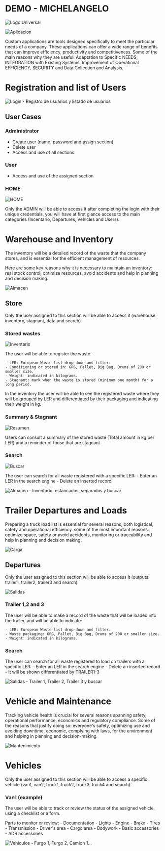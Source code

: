 # DEMO - MICHELANGELO
![Logo Universal](img/logo.png)

![Aplicacion](https://media4.giphy.com/media/Zu9Dt0nOVYWTiQcvV6/giphy.webp?cid=ecf05e475j58b42vamctteexwavgy2o6np19ih5fmv5oeggd&ep=v1_gifs_search&rid=giphy.webp&ct=g)

Custom applications are tools designed specifically to meet the particular needs of a company. These applications can offer a wide range of benefits that can improve efficiency, productivity and competitiveness. Some of the main reasons why they are useful: Adaptation to Specific NEEDS, INTEGRATION with Existing Systems, Improvement of Operational EFFICIENCY, SECURITY and Data Collection and Analysis.

# Registration and list of Users
![Login - Registro de usuarios y listado de usuarios](img/users.png)

## User Cases

### Administrator

- Create user (name, password and assign section)
- Delete user
- Access and use of all sections

### User

- Access and use of the assigned section

### HOME

![HOME](img/home.png)

Only the ADMIN will be able to access it after completing the login with their unique credentials, you will have at first glance access to the main categories (Incentario, Departures, Vehicles and Users).

# Warehouse and Inventory

The inventory will be a detailed record of the waste that the company stores, and is essential for the efficient management of resources. 

Here are some key reasons why it is necessary to maintain an inventory: real stock control, optimize resources, avoid accidents and help in planning and decision making.

![Almacen](https://media2.giphy.com/media/VnKkglxCbWsg6CLHtR/giphy.webp?cid=790b76116t7fael4s77gqms15dct1h0c9t39ei9f3yafdk04&ep=v1_gifs_search&rid=giphy.webp&ct=g)

## Store

Only the user assigned to this section will be able to access it (warehouse: inventory, stagnant, data and search).

### Stored wastes

![Inventario](img/inventario.png)

The user will be able to register the waste:

    - LER: European Waste list drop-down and filter.
    - Conditioning or stored in: GRG, Pallet, Big Bag, Drums of 200 or smaller size.
    - Weight: indicated in kilograms.
    - Stagnant: mark when the waste is stored (minimum one month) for a long period.

In the inventory the user will be able to see the registered waste where they will be grouped by LER and differentiated by their packaging and indicating their weight in kg.

### Summary & Stagnant

![Resumen](img/status.png)

Users can consult a summary of the stored waste (Total amount in kg per LER) and a reminder of those that are stagnant.

### Search
![Buscar](img/search.png)

The user can search for all waste registered with a specific LER:
    - Enter an LER in the search engine
    - Delete an inserted record

![Almacen - Inventario, estancados, separados y buscar](img/stored.png)

# Trailer Departures and Loads

Preparing a truck load list is essential for several reasons, both logistical, safety and operational efficiency. some of the most important reasons: optimize space, safety or avoid accidents, monitoring or traceability and help in planning and decision making.

![Carga](https://media3.giphy.com/media/QTFhZj677ZnuSvVwt7/200.webp?cid=ecf05e47lg08yr00zqqvzb39tew2hr02vai2anwyi3oyq1rp&ep=v1_gifs_search&rid=200.webp&ct=g)

## Departures

Only the user assigned to this section will be able to access it (outputs: trailer1, trailer2, trailer3 and search)

![Salidas](img/truckload.png)

### Trailer 1,2 and 3

The user will be able to make a record of the waste that will be loaded into the trailer, and will be able to indicate:

    - LER: European Waste list drop-down and filter.
    - Waste packaging: GRG, Pallet, Big Bag, Drums of 200 or smaller size.
    - Weight: indicated in kilograms.

### Search

The user can search for all waste registered to load on trailers with a specific LER:
    - Enter an LER in the search engine
    - Delete an inserted record
    - It will be shown differentiated by TRAILER1-3

![Salidas - Trailer 1, Trailer 2, Trailer 3 y buscar](img/departures.png)

# Vehicle and Maintenance

Tracking vehicle health is crucial for several reasons spanning safety, operational performance, economics and regulatory compliance. Some of the reasons that justify doing so: everyone's safety, optimizing use and avoiding downtime, economic, complying with laws, for the environment and helping in planning and decision-making.

![Mantenimiento](https://media0.giphy.com/media/O6gydbyHcE9YQ/200.webp?cid=790b7611djdgjbyq56q6swvjde2j6u2l5kbr3bpwagzy3758&ep=v1_gifs_search&rid=200.webp&ct=g)

# Vehicles

Only the user assigned to this section will be able to access a specific vehicle (van1, van2, truck1, truck2, truck3, truck4 and search).

### Van1 (example)

The user will be able to track or review the status of the assigned vehicle, using a checklist or a form.

Parts to monitor or review:
    - Documentation
    - Lights
    - Engine
    - Brake
    - Tires
    - Transmission
    - Driver's area
    - Cargo area
    - Bodywork
    - Basic accessories
    - ADR accessories

![Vehiculos - Furgo 1, Furgo 2, Camion 1...](img/Vehicles.png)